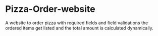 # Pizza-Order-website
A website to order pizza with required fields and field validations the ordered items get listed and the total amount is calculated dynamically.
